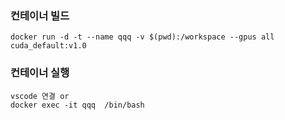 ### 컨테이너 빌드
```
docker run -d -t --name qqq -v $(pwd):/workspace --gpus all cuda_default:v1.0
```
### 컨테이너 실행
```
vscode 연결 or
docker exec -it qqq  /bin/bash
```